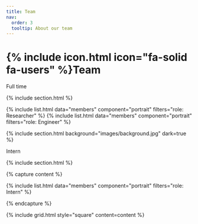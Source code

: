 ```yaml
---
title: Team
nav:
  order: 3
  tooltip: About our team
---
```


# {% include icon.html icon="fa-solid fa-users" %}Team

Full time

{% include section.html %}

{% include list.html data="members" component="portrait" filters="role: Researcher" %}
{% include list.html data="members" component="portrait" filters="role: Engineer" %}

{% include section.html background="images/background.jpg" dark=true %}

Intern

{% include section.html %}

{% capture content %}

{% include list.html data="members" component="portrait" filters="role: Intern" %}

{% endcapture %}

{% include grid.html style="square" content=content %}
